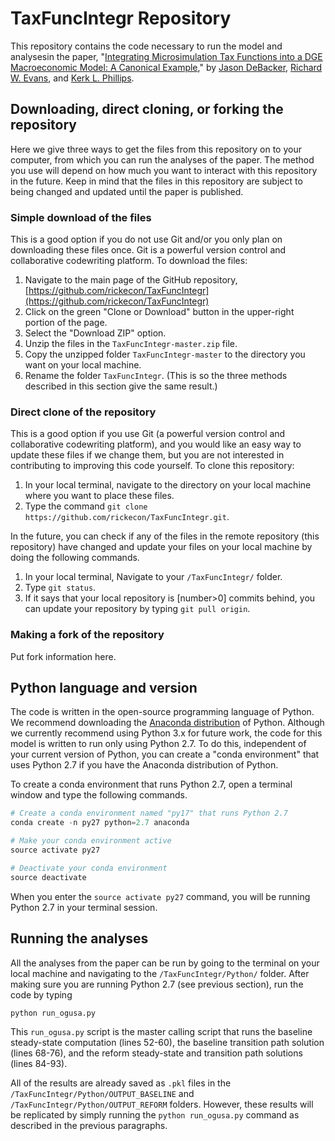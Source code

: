 # TaxFuncIntegr Repository
This repository contains the code necessary to run the model and analysesin the paper, "[Integrating Microsimulation Tax Functions into a DGE Macroeconomic Model: A Canonical Example](https://sites.google.com/site/rickecon/DEP_10pct.pdf)," by [Jason DeBacker](http://jasondebacker.com/), [Richard W. Evans](https://sites.google.com/site/rickecon/), and [Kerk L. Phillips](https://economics.byu.edu/Pages/Faculty%20Pages/Kerk-L.-Phillips.aspx).

## Downloading, direct cloning, or forking the repository
Here we give three ways to get the files from this repository on to your computer, from which you can run the analyses of the paper. The method you use will depend on how much you want to interact with this repository in the future. Keep in mind that the files in this repository are subject to being changed and updated until the paper is published.

### Simple download of the files
This is a good option if you do not use Git and/or you only plan on downloading these files once. Git is a powerful version control and collaborative codewriting platform. To download the files:

1. Navigate to the main page of the GitHub repository, [https://github.com/rickecon/TaxFuncIntegr](https://github.com/rickecon/TaxFuncIntegr)
2. Click on the green "Clone or Download" button in the upper-right portion of the page.
3. Select the "Download ZIP" option.
4. Unzip the files in the ```TaxFuncIntegr-master.zip``` file.
5. Copy the unzipped folder ```TaxFuncIntegr-master``` to the directory you want on your local machine.
6. Rename the folder ```TaxFuncIntegr```. (This is so the three methods described in this section give the same result.)

### Direct clone of the repository
This is a good option if you use Git (a powerful version control and collaborative codewriting platform), and you would like an easy way to update these files if we change them, but you are not interested in contributing to improving this code yourself. To clone this repository:

1. In your local terminal, navigate to the directory on your local machine where you want to place these files.
2. Type the command ```git clone https://github.com/rickecon/TaxFuncIntegr.git```.

In the future, you can check if any of the files in the remote repository (this repository) have changed and update your files on your local machine by doing the following commands.

1. In your local terminal, Navigate to your ```/TaxFuncIntegr/``` folder.
2. Type ```git status```.
3. If it says that your local repository is [number>0] commits behind, you can update your repository by typing ```git pull origin```.

### Making a fork of the repository
Put fork information here.

## Python language and version
The code is written in the open-source programming language of Python. We recommend downloading the [Anaconda distribution](https://www.continuum.io/downloads) of Python. Although we currently recommend using Python 3.x for future work, the code for this model is written to run only using Python 2.7. To do this, independent of your current version of Python, you can create a "conda environment" that uses Python 2.7 if you have the Anaconda distribution of Python.

To create a conda environment that runs Python 2.7, open a terminal window and type the following commands.
```python
# Create a conda environment named "py17" that runs Python 2.7
conda create -n py27 python=2.7 anaconda

# Make your conda environment active
source activate py27

# Deactivate your conda environment
source deactivate
```
When you enter the ```source activate py27``` command, you will be running Python 2.7 in your terminal session.

## Running the analyses
All the analyses from the paper can be run by going to the terminal on your local machine and navigating to the ```/TaxFuncIntegr/Python/``` folder. After making sure you are running Python 2.7 (see previous section), run the code by typing
```python
python run_ogusa.py
```
This ```run_ogusa.py``` script is the master calling script that runs the baseline steady-state computation (lines 52-60), the baseline transition path solution (lines 68-76), and the reform steady-state and transition path solutions (lines 84-93).

All of the results are already saved as ```.pkl``` files in the ```/TaxFuncIntegr/Python/OUTPUT_BASELINE``` and ```/TaxFuncIntegr/Python/OUTPUT_REFORM``` folders. However, these results will be replicated by simply running the ```python run_ogusa.py``` command as described in the previous paragraphs.
